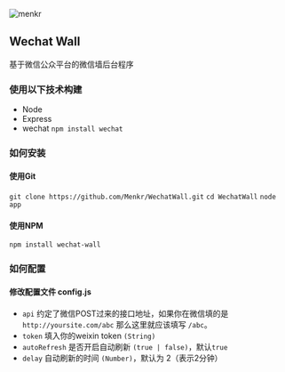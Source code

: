 ![menkr](http://menkr.com/images/logo.png)

## Wechat Wall

基于微信公众平台的微信墙后台程序

### 使用以下技术构建

- Node
- Express 
- wechat `npm install wechat`

### 如何安装

#### 使用Git

`git clone https://github.com/Menkr/WechatWall.git`
`cd WechatWall`
`node app`

#### 使用NPM

`npm install wechat-wall`

### 如何配置

#### 修改配置文件 config.js

- `api` 约定了微信POST过来的接口地址，如果你在微信填的是 `http://yoursite.com/abc` 那么这里就应该填写 `/abc`。
- `token` 填入你的weixin token `(String)`
- `autoRefresh` 是否开启自动刷新 `(true | false)`，默认`true`
- `delay` 自动刷新的时间 `(Number)`，默认为 2（表示2分钟）